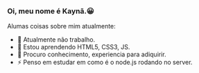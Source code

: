 ### Oi, meu nome é Kaynã.😀

Alumas coisas sobre mim atualmente:

- 🔭 Atualmente não trabalho.
- 🌱 Estou aprendendo HTML5, CSS3, JS.
- 👯 Procuro conhecimento, experiencia para adiquirir.
- ⚡ Penso em estudar em como é o node.js rodando no server.
